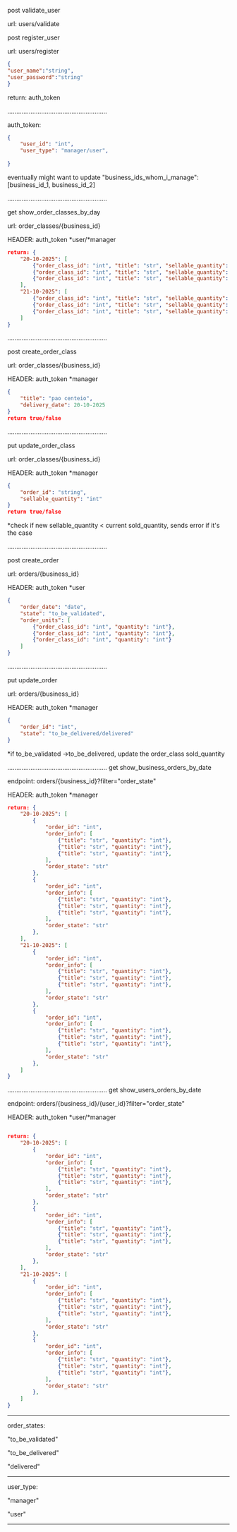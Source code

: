 
post validate_user

url: users/validate

post register_user

url: users/register

```json
{
"user_name":"string",
"user_password":"string"
}

```
return: auth_token

........................................................

auth_token:

```json
{
	"user_id": "int",
	"user_type": "manager/user",
    
}
```

eventually might want to update "business_ids_whom_i_manage": [business_id_1, business_id_2]

........................................................

get show_order_classes_by_day

url: order_classes/{business_id}

HEADER: auth_token *user/*manager

```json
return: {
	"20-10-2025": [
		{"order_class_id": "int", "title": "str", "sellable_quantity": "int", "sold_quantity": "int"},
		{"order_class_id": "int", "title": "str", "sellable_quantity": "int", "sold_quantity": "int"},
		{"order_class_id": "int", "title": "str", "sellable_quantity": "int", "sold_quantity": "int"}
	],
	"21-10-2025": [
		{"order_class_id": "int", "title": "str", "sellable_quantity": "int", "sold_quantity": "int"},
		{"order_class_id": "int", "title": "str", "sellable_quantity": "int", "sold_quantity": "int"},
		{"order_class_id": "int", "title": "str", "sellable_quantity": "int", "sold_quantity": "int"}
	]
}
```

........................................................

post create_order_class

url: order_classes/{business_id}

HEADER: auth_token *manager

```json
{
	"title": "pao centeio",
	"delivery_date": 20-10-2025
}
return true/false
```


........................................................

put update_order_class

url: order_classes/{business_id}

HEADER: auth_token *manager

```json
{
	"order_id": "string",
	"sellable_quantity": "int"
}
return true/false
```

*check if new sellable_quantity < current sold_quantity, sends error if it's the case

........................................................

post create_order

url: orders/{business_id}

HEADER: auth_token *user

```json
{
	"order_date": "date",
	"state": "to_be_validated",
	"order_units": [
		{"order_class_id": "int", "quantity": "int"},
		{"order_class_id": "int", "quantity": "int"},
		{"order_class_id": "int", "quantity": "int"}
	]
}
```

........................................................

put update_order

url: orders/{business_id}

HEADER: auth_token *manager

```json
{
	"order_id": "int",
	"state": "to_be_delivered/delivered"
}
```

*if to_be_validated ->to_be_delivered, update the order_class sold_quantity

........................................................
get show_business_orders_by_date

endpoint: orders/{business_id}?filter="order_state"

HEADER: auth_token *manager

```json
return: {
	"20-10-2025": [
		{
			"order_id": "int",
			"order_info": [
				{"title": "str", "quantity": "int"},
				{"title": "str", "quantity": "int"},
				{"title": "str", "quantity": "int"},
			],
			"order_state": "str"
		},
		{
			"order_id": "int",
			"order_info": [
				{"title": "str", "quantity": "int"},
				{"title": "str", "quantity": "int"},
				{"title": "str", "quantity": "int"},
			],
			"order_state": "str"
		},
	],
	"21-10-2025": [
		{
			"order_id": "int",
			"order_info": [
				{"title": "str", "quantity": "int"},
				{"title": "str", "quantity": "int"},
				{"title": "str", "quantity": "int"},
			],
			"order_state": "str"
		},
		{
			"order_id": "int",
			"order_info": [
				{"title": "str", "quantity": "int"},
				{"title": "str", "quantity": "int"},
				{"title": "str", "quantity": "int"},
			],
			"order_state": "str"
		},
	]
}
```

........................................................
get show_users_orders_by_date

endpoint: orders/{business_id}/{user_id}?filter="order_state"

HEADER: auth_token *user/*manager

```json

return: {
	"20-10-2025": [
		{
			"order_id": "int",
			"order_info": [
				{"title": "str", "quantity": "int"},
				{"title": "str", "quantity": "int"},
				{"title": "str", "quantity": "int"},
			],
			"order_state": "str"
		},
		{
			"order_id": "int",
			"order_info": [
				{"title": "str", "quantity": "int"},
				{"title": "str", "quantity": "int"},
				{"title": "str", "quantity": "int"},
			],
			"order_state": "str"
		},
	],
	"21-10-2025": [
		{
			"order_id": "int",
			"order_info": [
				{"title": "str", "quantity": "int"},
				{"title": "str", "quantity": "int"},
				{"title": "str", "quantity": "int"},
			],
			"order_state": "str"
		},
		{
			"order_id": "int",
			"order_info": [
				{"title": "str", "quantity": "int"},
				{"title": "str", "quantity": "int"},
				{"title": "str", "quantity": "int"},
			],
			"order_state": "str"
		},
	]
}
```

***

order_states:

"to_be_validated"

"to_be_delivered"

"delivered"

***

user_type:

"manager"

"user"

***